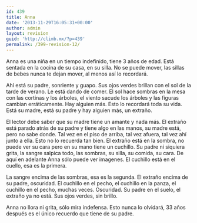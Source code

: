```yaml
---
id: 439
title: Anna
date: '2013-11-29T16:05:31+00:00'
author: admin
layout: revision
guid: 'http://climb.mx/?p=439'
permalink: /399-revision-12/
---
```


Anna es una niña en un tiempo indefinido, tiene 3 años de edad. Está sentada en la cocina de su casa, en su silla. No se puede mover, las sillas de bebes nunca te dejan mover, al menos así lo recordará.

Ahí está su padre, sonriente y guapo. Sus ojos verdes brillan con el sol de la tarde de verano. Le está dando de comer. El sol hace sombras en la mesa con las cortinas y los árboles, el viento sacude los árboles y las figuras cambian erráticamente. Hay alguien más. Esto lo recordará toda su vida. Está su madre, está su padre y hay alguien más, un extraño.

El lector debe saber que su madre tiene un amante y nada más. El extraño está parado atrás de su padre y tiene algo en las manos, su madre está, pero no sabe donde. Tal vez en el piso de arriba, tal vez afuera, tal vez ahí junto a ella. Esto no lo recuerda tan bien. El extraño está en la sombra, no puede ver su cara pero en su mano tiene un cuchillo. Su padre ni siquiera grita, la sangre salpica todo, las sombras, su silla, su comida, su cara. De aquí en adelante Anna sólo puede ver imagenes. El cuchillo está en el cuello, esa es la primera.

La sangre encima de las sombras, esa es la segunda. El extraño encima de su padre, oscuridad. El cuchillo en el pecho, el cuchillo en la panza, el cuchillo en el pecho, muchas veces. Oscuridad. Su padre en el suelo, el extraño ya no está. Sus ojos verdes, sin brillo.

Anna no llora ni grita, sólo mira indefensa. Esto nunca lo olvidará, 33 años después es el único recuerdo que tiene de su padre.